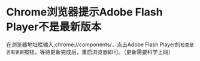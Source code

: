 # Chrome浏览器提示Adobe Flash Player不是最新版本

在浏览器地址栏输入;chrome://components/，点击Adobe Flash Player的`检查是否有更新`按钮，等待更新完成后，重启浏览器即可。（更新需要科学上网）